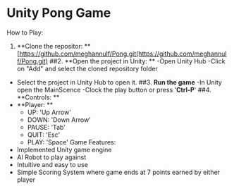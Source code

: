 # Unity Pong Game
How to Play:
1. **Clone the repositor: **
[https://github.com/meghannulf/Pong.git(https://github.com/meghannulf/Pong.git)
##2. **Open the project in Unity: **
  -Open Unity Hub
  -Click on "Add" and select the cloned repository folder
  - Select the project in Unity Hub to open it.
##3. **Run the game**
   -In Unity open the MainScence
   -Clock the play button or press '**Ctrl-P**'
##4.  **Controls: **
   - **Player: **
      - UP: 'Up Arrow'
      - DOWN: 'Down Arrow'
      - PAUSE: 'Tab'
      - QUIT: 'Esc'
      - PLAY: 'Space'
Game Features:
   - Implemented Unity game engine
   - AI Robot to play against
   - Intuitive and easy to use
   - Simple Scoring System where game ends at 7 points earned by either player

